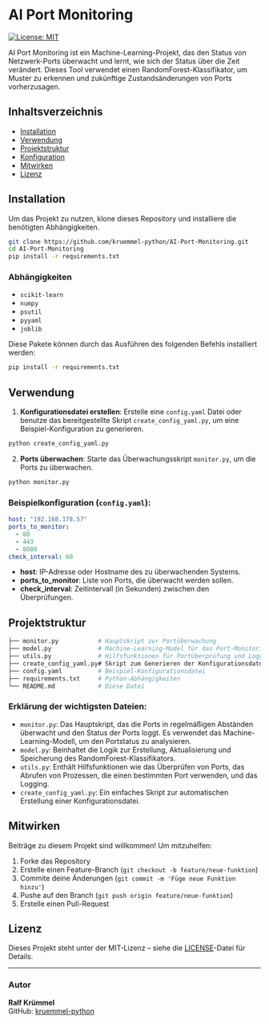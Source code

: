 # AI Port Monitoring

[![License: MIT](https://img.shields.io/badge/License-MIT-green.svg)](https://opensource.org/licenses/MIT)

AI Port Monitoring ist ein Machine-Learning-Projekt, das den Status von Netzwerk-Ports überwacht und lernt, wie sich der Status über die Zeit verändert. Dieses Tool verwendet einen RandomForest-Klassifikator, um Muster zu erkennen und zukünftige Zustandsänderungen von Ports vorherzusagen.

## Inhaltsverzeichnis

- [Installation](#installation)
- [Verwendung](#verwendung)
- [Projektstruktur](#projektstruktur)
- [Konfiguration](#konfiguration)
- [Mitwirken](#mitwirken)
- [Lizenz](#lizenz)

## Installation

Um das Projekt zu nutzen, klone dieses Repository und installiere die benötigten Abhängigkeiten.

```bash
git clone https://github.com/kruemmel-python/AI-Port-Monitoring.git
cd AI-Port-Monitoring
pip install -r requirements.txt
```

### Abhängigkeiten

- `scikit-learn`
- `numpy`
- `psutil`
- `pyyaml`
- `joblib`

Diese Pakete können durch das Ausführen des folgenden Befehls installiert werden:

```bash
pip install -r requirements.txt
```

## Verwendung

1. **Konfigurationsdatei erstellen**: Erstelle eine `config.yaml` Datei oder benutze das bereitgestellte Skript `create_config_yaml.py`, um eine Beispiel-Konfiguration zu generieren.

```bash
python create_config_yaml.py
```

2. **Ports überwachen**: Starte das Überwachungsskript `monitor.py`, um die Ports zu überwachen.

```bash
python monitor.py
```

### Beispielkonfiguration (`config.yaml`):

```yaml
host: "192.168.178.57"
ports_to_monitor:
  - 80
  - 443
  - 8080
check_interval: 60
```

- **host**: IP-Adresse oder Hostname des zu überwachenden Systems.
- **ports_to_monitor**: Liste von Ports, die überwacht werden sollen.
- **check_interval**: Zeitintervall (in Sekunden) zwischen den Überprüfungen.

## Projektstruktur

```bash
├── monitor.py           # Hauptskript zur Portüberwachung
├── model.py             # Machine-Learning-Model für das Port-Monitoring
├── utils.py             # Hilfsfunktionen für Portüberprüfung und Logging
├── create_config_yaml.py# Skript zum Generieren der Konfigurationsdatei
├── config.yaml          # Beispiel-Konfigurationsdatei
├── requirements.txt     # Python-Abhängigkeiten
└── README.md            # Diese Datei
```

### Erklärung der wichtigsten Dateien:

- `monitor.py`: Das Hauptskript, das die Ports in regelmäßigen Abständen überwacht und den Status der Ports loggt. Es verwendet das Machine-Learning-Modell, um den Portstatus zu analysieren.
- `model.py`: Beinhaltet die Logik zur Erstellung, Aktualisierung und Speicherung des RandomForest-Klassifikators.
- `utils.py`: Enthält Hilfsfunktionen wie das Überprüfen von Ports, das Abrufen von Prozessen, die einen bestimmten Port verwenden, und das Logging.
- `create_config_yaml.py`: Ein einfaches Skript zur automatischen Erstellung einer Konfigurationsdatei.

## Mitwirken

Beiträge zu diesem Projekt sind willkommen! Um mitzuhelfen:

1. Forke das Repository
2. Erstelle einen Feature-Branch (`git checkout -b feature/neue-funktion`)
3. Commite deine Änderungen (`git commit -m 'Füge neue Funktion hinzu'`)
4. Pushe auf den Branch (`git push origin feature/neue-funktion`)
5. Erstelle einen Pull-Request

## Lizenz

Dieses Projekt steht unter der MIT-Lizenz – siehe die [LICENSE](LICENSE)-Datei für Details.

---

### Autor

**Ralf Krümmel**  
GitHub: [kruemmel-python](https://github.com/kruemmel-python)

